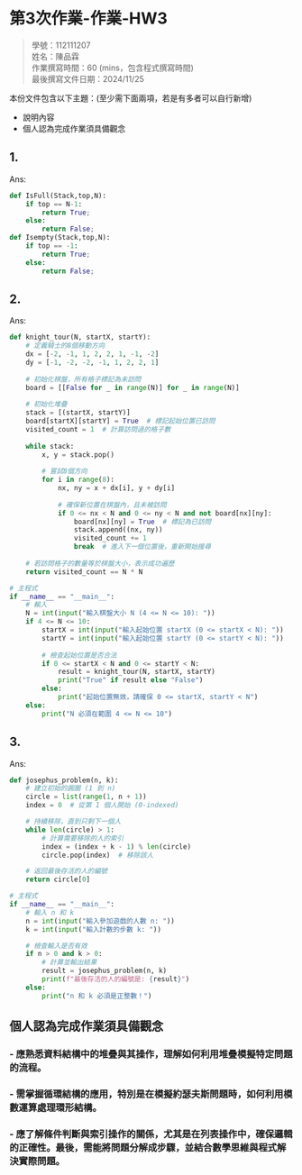 # 第3次作業-作業-HW3
>
>學號：112111207
><br />
>姓名：陳品霖
><br />
>作業撰寫時間：60 (mins，包含程式撰寫時間)
><br />
>最後撰寫文件日期：2024/11/25
>

本份文件包含以下主題：(至少需下面兩項，若是有多者可以自行新增)
- 說明內容
-  個人認為完成作業須具備觀念




## 1.

Ans:
```py
def IsFull(Stack,top,N):
    if top == N-1:    
        return True; 
    else:   
        return False; 
def Isempty(Stack,top,N):
    if top == -1:    
        return True; 
    else:   
        return False; 
```
   



## 2.  


Ans:
```py
def knight_tour(N, startX, startY):
    # 定義騎士的8個移動方向
    dx = [-2, -1, 1, 2, 2, 1, -1, -2]
    dy = [-1, -2, -2, -1, 1, 2, 2, 1]
    
    # 初始化棋盤，所有格子標記為未訪問
    board = [[False for _ in range(N)] for _ in range(N)]
    
    # 初始化堆疊
    stack = [(startX, startY)]
    board[startX][startY] = True  # 標記起始位置已訪問
    visited_count = 1  # 計算訪問過的格子數
    
    while stack:
        x, y = stack.pop()
        
        # 嘗試8個方向
        for i in range(8):
            nx, ny = x + dx[i], y + dy[i]
            
            # 確保新位置在棋盤內，且未被訪問
            if 0 <= nx < N and 0 <= ny < N and not board[nx][ny]:
                board[nx][ny] = True  # 標記為已訪問
                stack.append((nx, ny))
                visited_count += 1
                break  # 進入下一個位置後，重新開始搜尋
                
    # 若訪問格子的數量等於棋盤大小，表示成功遍歷
    return visited_count == N * N

# 主程式
if __name__ == "__main__":
    # 輸入
    N = int(input("輸入棋盤大小 N (4 <= N <= 10): "))
    if 4 <= N <= 10:
        startX = int(input("輸入起始位置 startX (0 <= startX < N): "))
        startY = int(input("輸入起始位置 startY (0 <= startY < N): "))
        
        # 檢查起始位置是否合法
        if 0 <= startX < N and 0 <= startY < N:
            result = knight_tour(N, startX, startY)
            print("True" if result else "False")
        else:
            print("起始位置無效，請確保 0 <= startX, startY < N")
    else:
        print("N 必須在範圍 4 <= N <= 10")
```

## 3. 

Ans:
```py
def josephus_problem(n, k):
    # 建立初始的圓圈 (1 到 n)
    circle = list(range(1, n + 1))
    index = 0  # 從第 1 個人開始 (0-indexed)

    # 持續移除，直到只剩下一個人
    while len(circle) > 1:
        # 計算需要移除的人的索引
        index = (index + k - 1) % len(circle)
        circle.pop(index)  # 移除該人

    # 返回最後存活的人的編號
    return circle[0]

# 主程式
if __name__ == "__main__":
    # 輸入 n 和 k
    n = int(input("輸入參加遊戲的人數 n: "))
    k = int(input("輸入計數的步數 k: "))

    # 檢查輸入是否有效
    if n > 0 and k > 0:
        # 計算並輸出結果
        result = josephus_problem(n, k)
        print(f"最後存活的人的編號是: {result}")
    else:
        print("n 和 k 必須是正整數！")
```





## 個人認為完成作業須具備觀念

### - 應熟悉資料結構中的堆疊與其操作，理解如何利用堆疊模擬特定問題的流程。
### - 需掌握循環結構的應用，特別是在模擬約瑟夫斯問題時，如何利用模數運算處理環形結構。
###   - 應了解條件判斷與索引操作的關係，尤其是在列表操作中，確保邏輯的正確性。最後，需能將問題分解成步驟，並結合數學思維與程式解決實際問題。